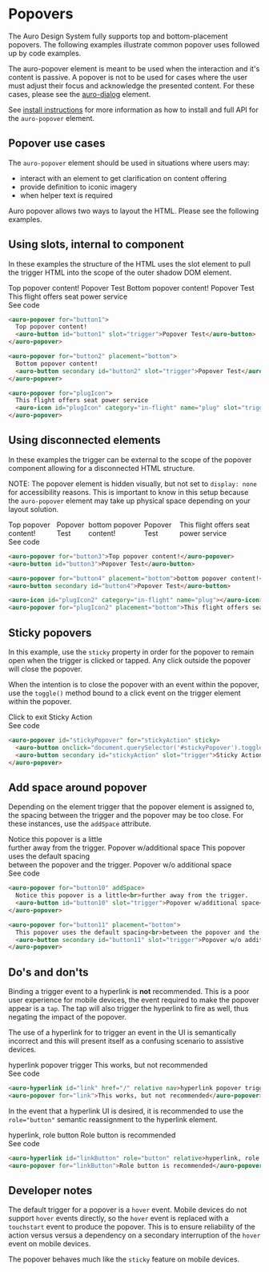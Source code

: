 # Popovers

The Auro Design System fully supports top and bottom-placement popovers. The following examples illustrate common popover uses followed up by code examples.

The auro-popover element is meant to be used when the interaction and it's content is passive. A popover is not to be used for cases where the user must adjust their focus and acknowledge the presented content. For these cases, please see the [auro-dialog](https://auro.alaskaair.com/components/auro/dialog) element.

See [install instructions](https://auro.alaskaair.com/components/auro/popover/install) for more information as how to install and full API for the `auro-popover` element.

## Popover use cases

The `auro-popover` element should be used in situations where users may:

* interact with an element to get clarification on content offering
* provide definition to iconic imagery
* when helper text is required

Auro popover allows two ways to layout the HTML. Please see the following examples.

## Using slots, internal to component

In these examples the structure of the HTML uses the slot element to pull the trigger HTML into the scope of the outer shadow DOM element.

<div class="exampleWrapper">
  <auro-popover for="button1">
    Top popover content!
    <auro-button id="button1" slot="trigger">Popover Test</auro-button>
  </auro-popover>

  <auro-popover for="button2" placement="bottom">
    Bottom popover content!
    <auro-button secondary id="button2" slot="trigger">Popover Test</auro-button>
  </auro-popover>
  &nbsp;
  <auro-popover for="plugIcon">
    This flight offers seat power service
    <auro-icon id="plugIcon" category="in-flight" name="plug" slot="trigger"></auro-icon>
  </auro-popover>
</div>

<auro-accordion lowProfile justifyRight>
  <span slot="trigger">See code</span>

```html
<auro-popover for="button1">
  Top popover content!
  <auro-button id="button1" slot="trigger">Popover Test</auro-button>
</auro-popover>

<auro-popover for="button2" placement="bottom">
  Bottom popover content!
  <auro-button secondary id="button2" slot="trigger">Popover Test</auro-button>
</auro-popover>

<auro-popover for="plugIcon">
  This flight offers seat power service
  <auro-icon id="plugIcon" category="in-flight" name="plug" slot="trigger"></auro-icon>
</auro-popover>
```

</auro-accordion>

## Using disconnected elements

In these examples the trigger can be external to the scope of the popover component allowing for a disconnected HTML structure.

NOTE: The popover element is hidden visually, but not set to `display: none` for accessibility reasons. This is important to know in this setup because the `auro-popover` element may take up physical space depending on your layout solution.

<style>
  .demoFlex {
    display: flex;
    align-items: flex-start;
    align-items: center;
  }

  .demoFlex > auro-button {
    margin-right: 0.25rem;
  }
</style>

<div class="exampleWrapper demoFlex">
  <auro-popover for="button3">Top popover content!</auro-popover>
  <auro-button id="button3">Popover Test</auro-button>
  <auro-popover for="button4" placement="bottom">bottom popover content!</auro-popover>
  <auro-button secondary id="button4">Popover Test</auro-button>
  &nbsp;&nbsp;
  <auro-icon id="plugIcon2" category="in-flight" name="plug"></auro-icon>
  <auro-popover for="plugIcon2" placement="bottom">This flight offers seat power service</auro-popover>
</div>

<auro-accordion lowProfile justifyRight>
  <span slot="trigger">See code</span>

```html
<auro-popover for="button3">Top popover content!</auro-popover>
<auro-button id="button3">Popover Test</auro-button>

<auro-popover for="button4" placement="bottom">bottom popover content!</auro-popover>
<auro-button secondary id="button4">Popover Test</auro-button>

<auro-icon id="plugIcon2" category="in-flight" name="plug"></auro-icon>
<auro-popover for="plugIcon2" placement="bottom">This flight offers seat power service</auro-popover>
```

</auro-accordion>

## Sticky popovers

In this example, use the `sticky` property in order for the popover to remain open when the trigger is clicked or tapped. Any click outside the popover will close the popover.

When the intention is to close the popover with an event within the popover, use the `toggle()` method bound to a click event on the trigger element within the popover.

<div class="exampleWrapper">
  <auro-popover id="stickyPopover" for="stickyAction" sticky>
    <auro-button onclick="document.querySelector('#stickyPopover').toggle()">Click to exit</auro-button>
    <auro-button secondary id="stickyAction" slot="trigger">Sticky Action</auro-button>
  </auro-popover>
</div>

<auro-accordion lowProfile justifyRight>
  <span slot="trigger">See code</span>

```html
<auro-popover id="stickyPopover" for="stickyAction" sticky>
  <auro-button onclick="document.querySelector('#stickyPopover').toggle()">Click to exit</auro-button>
  <auro-button secondary id="stickyAction" slot="trigger">Sticky Action</auro-button>
</auro-popover>
```

</auro-accordion>


## Add space around popover

Depending on the element trigger that the popover element is assigned to, the spacing between the trigger and the popover may be too close. For these instances, use the `addSpace` attribute.

<div class="exampleWrapper">
  <auro-popover for="button10" addSpace>
    Notice this popover is a little<br>further away from the trigger.
    <auro-button id="button10" slot="trigger">Popover w/additional space</auro-button>
  </auro-popover>

  <auro-popover for="button11" placement="bottom">
    This popover uses the default spacing<br>between the popover and the trigger.
    <auro-button secondary id="button11" slot="trigger">Popover w/o additional space</auro-button>
  </auro-popover>
</div>

<auro-accordion lowProfile justifyRight>
  <span slot="trigger">See code</span>

```html
<auro-popover for="button10" addSpace>
  Notice this popover is a little<br>further away from the trigger.
  <auro-button id="button10" slot="trigger">Popover w/additional space</auro-button>
</auro-popover>

<auro-popover for="button11" placement="bottom">
  This popover uses the default spacing<br>between the popover and the trigger.
  <auro-button secondary id="button11" slot="trigger">Popover w/o additional space</auro-button>
</auro-popover>

```
</auro-accordion>

## Do's and don'ts

Binding a trigger event to a hyperlink is **not** recommended. This is a poor user experience for mobile devices, the event required to make the popover appear is a `tap`. The tap will also trigger the hyperlink to fire as well, thus negating the impact of the popover.

The use of a hyperlink for to trigger an event in the UI is semantically incorrect and this will present itself as a confusing scenario to assistive devices.

<auro-alerts error noIcon>

  <div class="exampleWrapper">
    <auro-hyperlink id="link" href="/" relative nav>hyperlink popover trigger</auro-hyperlink>
    <auro-popover for="link">This works, but not recommended</auro-popover>
  </div>

</auro-alerts>

<auro-accordion lowProfile justifyRight>
  <span slot="trigger">See code</span>

```html
<auro-hyperlink id="link" href="/" relative nav>hyperlink popover trigger</auro-hyperlink>
<auro-popover for="link">This works, but not recommended</auro-popover>

```
</auro-accordion>

In the event that a hyperlink UI is desired, it is recommended to use the `role="button"` semantic reassignment to the hyperlink element.

<auro-alerts success noIcon>
  <div class="exampleWrapper">
    <auro-hyperlink id="linkButton" role="button" relative>hyperlink, role button</auro-hyperlink>
    <auro-popover for="linkButton">Role button is recommended</auro-popover>
  </div>
</auro-alerts>

<auro-accordion lowProfile justifyRight>
  <span slot="trigger">See code</span>

```html
<auro-hyperlink id="linkButton" role="button" relative>hyperlink, role button</auro-hyperlink>
<auro-popover for="linkButton">Role button is recommended</auro-popover>

```
</auro-accordion>

## Developer notes

The default trigger for a popover is a `hover` event. Mobile devices do not support `hover` events directly, so the `hover` event is replaced with a `touchstart` event to produce the popover. This is to ensure reliability of the action versus versus a dependency on a secondary interruption of the `hover` event on mobile devices.

The popover behaves much like the `sticky` feature on mobile devices.
